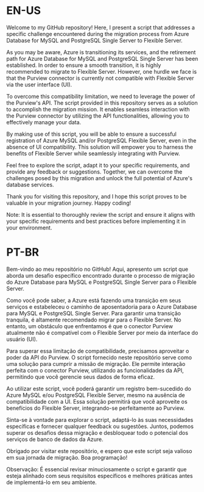 # EN-US
Welcome to my GitHub repository! Here, I present a script that addresses a specific challenge encountered during the migration process from Azure Database for MySQL and PostgreSQL Single Server to Flexible Server.

As you may be aware, Azure is transitioning its services, and the retirement path for Azure Database for MySQL and PostgreSQL Single Server has been established. In order to ensure a smooth transition, it is highly recommended to migrate to Flexible Server. However, one hurdle we face is that the Purview connector is currently not compatible with Flexible Server via the user interface (UI).

To overcome this compatibility limitation, we need to leverage the power of the Purview's API. The script provided in this repository serves as a solution to accomplish the migration mission. It enables seamless interaction with the Purview connector by utilizing the API functionalities, allowing you to effectively manage your data.

By making use of this script, you will be able to ensure a successful registration of  Azure MySQL and/or PostgreSQL Flexible Server,  even in the absence of UI compatibility. This solution will empower you to harness the benefits of Flexible Server while seamlessly integrating with Purview.

Feel free to explore the script, adapt it to your specific requirements, and provide any feedback or suggestions. Together, we can overcome the challenges posed by this migration and unlock the full potential of Azure's database services.

Thank you for visiting this repository, and I hope this script proves to be valuable in your migration journey. Happy coding!

Note: It is essential to thoroughly review the script and ensure it aligns with your specific requirements and best practices before implementing it in your environment.

# PT-BR
Bem-vindo ao meu repositório no GitHub! Aqui, apresento um script que aborda um desafio específico encontrado durante o processo de migração do Azure Database para MySQL e PostgreSQL Single Server para o Flexible Server.

Como você pode saber, a Azure está fazendo uma transição em seus serviços e estabeleceu o caminho de aposentadoria para o Azure Database para MySQL e PostgreSQL Single Server. Para garantir uma transição tranquila, é altamente recomendado migrar para o Flexible Server. No entanto, um obstáculo que enfrentamos é que o conector Purview atualmente não é compatível com o Flexible Server por meio da interface do usuário (UI).

Para superar essa limitação de compatibilidade, precisamos aproveitar o poder da API do Purview. O script fornecido neste repositório serve como uma solução para cumprir a missão de migração. Ele permite interação perfeita com o conector Purview, utilizando as funcionalidades da API, permitindo que você gerencie seus dados de forma eficaz.

Ao utilizar este script, você poderá garantir um registro bem-sucedido do Azure MySQL e/ou PostgreSQL Flexible Server, mesmo na ausência de compatibilidade com a UI. Essa solução permitirá que você aproveite os benefícios do Flexible Server, integrando-se perfeitamente ao Purview.

Sinta-se à vontade para explorar o script, adaptá-lo às suas necessidades específicas e fornecer qualquer feedback ou sugestões. Juntos, podemos superar os desafios dessa migração e desbloquear todo o potencial dos serviços de banco de dados da Azure.

Obrigado por visitar este repositório, e espero que este script seja valioso em sua jornada de migração. Boa programação!

Observação: É essencial revisar minuciosamente o script e garantir que esteja alinhado com seus requisitos específicos e melhores práticas antes de implementá-lo em seu ambiente.

